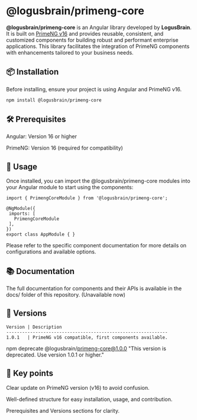 # @logusbrain/primeng-core

**@logusbrain/primeng-core** is an Angular library developed by **LogusBrain**. It is built on [PrimeNG v16](https://www.primefaces.org/primeng/) and provides reusable, consistent, and customized components for building robust and performant enterprise applications. This library facilitates the integration of PrimeNG components with enhancements tailored to your business needs.

## 📦 Installation

Before installing, ensure your project is using Angular and PrimeNG v16.

```bash
npm install @logusbrain/primeng-core
```

## 🛠️ Prerequisites

Angular: Version 16 or higher

PrimeNG: Version 16 (required for compatibility)

## 🔧 Usage

Once installed, you can import the @logusbrain/primeng-core modules into your Angular module to start using the components:

 ```text
import { PrimengCoreModule } from '@logusbrain/primeng-core';

@NgModule({
  imports: [
    PrimengCoreModule
  ],
})
export class AppModule { }
```

Please refer to the specific component documentation for more details on configurations and available options.

## 📚 Documentation

The full documentation for components and their APIs is available in the docs/ folder of this repository. (Unavailable now)

## 🔄 Versions

 ```text
Version | Description
-------------------------------------------------------------
1.0.1   | PrimeNG v16 compatible, first components available.
```

npm deprecate @logusbrain/primeng-core@1.0.0 "This version is deprecated. Use version 1.0.1 or higher."

## 🔹 Key points

Clear update on PrimeNG version (v16) to avoid confusion.

Well-defined structure for easy installation, usage, and contribution.

Prerequisites and Versions sections for clarity.
